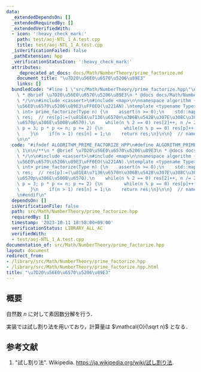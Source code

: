```yaml
---
data:
  _extendedDependsOn: []
  _extendedRequiredBy: []
  _extendedVerifiedWith:
  - icon: ':heavy_check_mark:'
    path: test/aoj-NTL_1_A.test.cpp
    title: test/aoj-NTL_1_A.test.cpp
  _isVerificationFailed: false
  _pathExtension: hpp
  _verificationStatusIcon: ':heavy_check_mark:'
  attributes:
    _deprecated_at_docs: docs/Math/NumberTheory/prime_factorize.md
    document_title: "\u7D20\u56E0\u6570\u5206\u89E3"
    links: []
  bundledCode: "#line 1 \"src/Math/NumberTheory/prime_factorize.hpp\"\n\n\n\n/**\n\
    \ * @brief \u7D20\u56E0\u6570\u5206\u89E3\n * @docs docs/Math/NumberTheory/prime_factorize.md\n\
    \ */\n\n#include <cassert>\n#include <map>\n\nnamespace algorithm {\n\n// \u7D20\
    \u56E0\u6570\u5206\u89E3\uFF0EO(\u221AN).\ntemplate <typename Type>\nstd::map<Type,\
    \ int> prime_factorize(Type n) {\n    assert(n >= 0);\n    std::map<Type, int>\
    \ res;  // res[p]:=(\u81EA\u7136\u6570n\u306B\u542B\u307E\u308C\u308B\u7D20\u56E0\
    \u6570p\u306E\u500B\u6570).\n    while(n % 2 == 0) res[2]++, n /= 2;\n    for(Type\
    \ p = 3; p * p <= n; p += 2) {\n        while(n % p == 0) res[p]++, n /= p;\n\
    \    }\n    if(n > 1) res[n] = 1;\n    return res;\n}\n\n}  // namespace algorithm\n\
    \n\n"
  code: "#ifndef ALGORITHM_PRIME_FACTORIZE_HPP\n#define ALGORITHM_PRIME_FACTORIZE_HPP\
    \ 1\n\n/**\n * @brief \u7D20\u56E0\u6570\u5206\u89E3\n * @docs docs/Math/NumberTheory/prime_factorize.md\n\
    \ */\n\n#include <cassert>\n#include <map>\n\nnamespace algorithm {\n\n// \u7D20\
    \u56E0\u6570\u5206\u89E3\uFF0EO(\u221AN).\ntemplate <typename Type>\nstd::map<Type,\
    \ int> prime_factorize(Type n) {\n    assert(n >= 0);\n    std::map<Type, int>\
    \ res;  // res[p]:=(\u81EA\u7136\u6570n\u306B\u542B\u307E\u308C\u308B\u7D20\u56E0\
    \u6570p\u306E\u500B\u6570).\n    while(n % 2 == 0) res[2]++, n /= 2;\n    for(Type\
    \ p = 3; p * p <= n; p += 2) {\n        while(n % p == 0) res[p]++, n /= p;\n\
    \    }\n    if(n > 1) res[n] = 1;\n    return res;\n}\n\n}  // namespace algorithm\n\
    \n#endif\n"
  dependsOn: []
  isVerificationFile: false
  path: src/Math/NumberTheory/prime_factorize.hpp
  requiredBy: []
  timestamp: '2023-10-11 18:58:00+09:00'
  verificationStatus: LIBRARY_ALL_AC
  verifiedWith:
  - test/aoj-NTL_1_A.test.cpp
documentation_of: src/Math/NumberTheory/prime_factorize.hpp
layout: document
redirect_from:
- /library/src/Math/NumberTheory/prime_factorize.hpp
- /library/src/Math/NumberTheory/prime_factorize.hpp.html
title: "\u7D20\u56E0\u6570\u5206\u89E3"
---
```

## 概要

自然数 $n$ に対して素因数分解を行う．

実装では試し割り法を用いており，計算量は $\mathcal{O}(\sqrt n)$ となる．


## 参考文献

1. "試し割り法". Wikipedia. <https://ja.wikipedia.org/wiki/試し割り法>.

